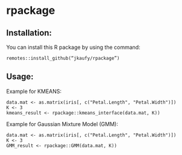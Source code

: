 # rpackage
## Installation:

You can install this R package by using the command:
```
remotes::install_github(“jkaufy/rpackage”)
```
## Usage:

Example for KMEANS:

```
data.mat <- as.matrix(iris[, c("Petal.Length", "Petal.Width")])
K <- 3
kmeans_result <- rpackage::kmeans_interface(data.mat, K))
```

Example for Gaussian Mixture Model (GMM):
```
data.mat <- as.matrix(iris[, c("Petal.Length", "Petal.Width")])
K <- 3
GMM_result <- rpackage::GMM(data.mat, K))
```
